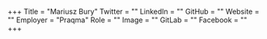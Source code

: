 +++
Title = "Mariusz Bury"
Twitter = ""
LinkedIn = ""
GitHub = ""
Website = ""
Employer = "Praqma"
Role = ""
Image = ""
GitLab = ""
Facebook = ""
+++
